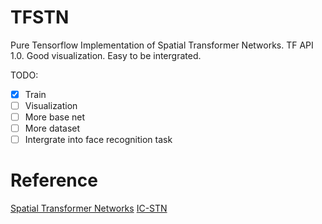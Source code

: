 # TFSTN
Pure Tensorflow Implementation of Spatial Transformer Networks. TF API 1.0. Good visualization. Easy to be intergrated.

TODO:
- [x] Train
- [ ] Visualization
- [ ] More base net
- [ ] More dataset
- [ ] Intergrate into face recognition task

# Reference
[Spatial Transformer Networks](https://arxiv.org/pdf/1506.02025.pdf)
[IC-STN](https://github.com/ericlin79119/IC-STN)
